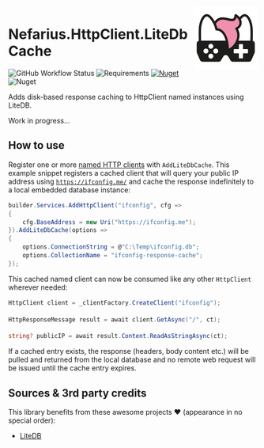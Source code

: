 <img src="assets/NSS-128x128.png" align="right" />

# Nefarius.HttpClient.LiteDbCache

![GitHub Workflow Status](https://img.shields.io/github/actions/workflow/status/nefarius/Nefarius.HttpClient.LiteDbCache/build.yml) ![Requirements](https://img.shields.io/badge/Requires-.NET%20%3E%3D6.0-blue.svg) [![Nuget](https://img.shields.io/nuget/v/Nefarius.HttpClient.LiteDbCache)](https://www.nuget.org/packages/Nefarius.HttpClient.LiteDbCache/) ![Nuget](https://img.shields.io/nuget/dt/Nefarius.HttpClient.LiteDbCache)

Adds disk-based response caching to HttpClient named instances using LiteDB.

Work in progress...

## How to use

Register one or
more [named HTTP clients](https://learn.microsoft.com/en-us/aspnet/core/fundamentals/http-requests#named-clients)
with `AddLiteDbCache`. This example snippet registers a cached client that will query your public IP address
using [`https://ifconfig.me/`](https://ifconfig.me/) and cache the response indefinitely to a local embedded database
instance:

```csharp
builder.Services.AddHttpClient("ifconfig", cfg =>
{
    cfg.BaseAddress = new Uri("https://ifconfig.me");
}).AddLiteDbCache(options =>
{
    options.ConnectionString = @"C:\Temp\ifconfig.db";
    options.CollectionName = "ifconfig-response-cache";
});
```

This cached named client can now be consumed like any other `HttpClient` wherever needed:

```csharp
HttpClient client = _clientFactory.CreateClient("ifconfig");

HttpResponseMessage result = await client.GetAsync("/", ct);

string? publicIP = await result.Content.ReadAsStringAsync(ct);
```

If a cached entry exists, the response (headers, body content etc.) will be pulled and returned from the local database
and no remote web request will be issued until the cache entry expires.

## Sources & 3rd party credits

This library benefits from these awesome projects ❤ (appearance in no special order):

- [LiteDB](https://github.com/mbdavid/LiteDB)
